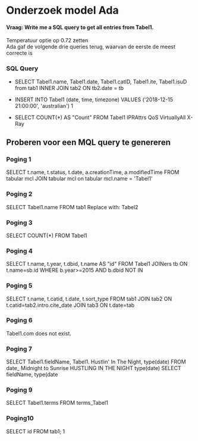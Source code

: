 # Onderzoek model Ada

#### Vraag: Write me a SQL query to get all entries from Tabel1.
Temperatuur optie op 0.72 zetten <br />
Ada gaf de volgende drie queries terug, waarvan de eerste de meest correcte is

### SQL Query
 - SELECT Tabel1.name, Tabel1.date, Tabel1.catID, Tabel1.ite, Tabel1.isuD 
from tab1 
INNER JOIN tab2 
ON tb2.date = tb

 - INSERT INTO Tabel1 (date, time, timezone) VALUES ('2018-12-15 21:00:00', 'australian') 1

 - SELECT COUNT(*) AS "Count" FROM Tabel1 IPRAttrs QoS VirtuallyAll X-Ray


## Proberen voor een MQL query te genereren
### Poging 1

SELECT t.name, t.status, t.date, a.creationTime, a.modifiedTime FROM tabular mcl JOIN tabular mcl on tabular mcl.name = 'Tabel1'
### Poging 2
SELECT Tabel1.name FROM tab1 Replace with: Tabel2
### Poging 3
SELECT COUNT(*) FROM Tabel1
### Poging 4

SELECT t.name, t.year, t.dbid, t.name AS "id" FROM Tabel1 JOINers tb ON t.name=sb.id WHERE b.year>=2015 AND b.dbid NOT IN
### Poging 5
SELECT t.name, t.catid, t.date, t.sort_type FROM tab1 JOIN tab2 ON t.catid=tab2.intro.cite_date JOIN tab3 ON t.date=tab
### Poging 6
Tabel1.com does not exist.
### Poging 7

SELECT Tabel1.fieldName, Tabel1. Hustlin' In The Night, type(date) FROM date_ Midnight to Sunrise HUSTLING IN THE NIGHT type(date) SELECT fieldName, type(date
### Poging 9
SELECT Tabel1.terms FROM terms_Tabel1
### Poging10
SELECT id FROM tab1; 1
